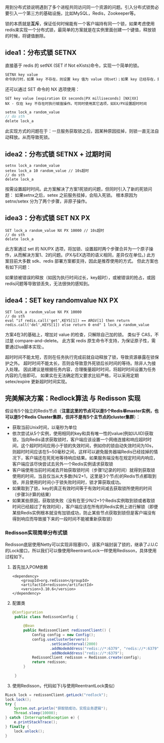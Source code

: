 用到分布式锁说明遇到了多个进程共同访问同一个资源的问题。引入分布式锁势必要引入一个第三方的基础设施，比如MySQL，Redis，Zookeeper等。

锁的本质就是**互斥**，保证任何时候能有一个客户端持有同一个锁，如果考虑使用redis来实现一个分布式锁，最简单的方案就是在实例里面创建一个键值，释放锁的时候，将键值删除。

## idea1：分布式锁 SETNX

直接基于 redis 的 setNX (SET if Not eXists)命令，实现一个简单的锁。

```java
SETNX key value
命令执行时，如果 key 不存在，则设置 key 值为 value（同set）；如果 key 已经存在，则不执行赋值操作。并使用不同的返回值标识。 
```

还可以通过 SET 命令的 NX 选项使用：

```
SET key value [expiration EX seconds|PX milliseconds] [NX|XX]
NX - 仅在 key 不存在时执行赋值操作。可同时使用其它选项，如EX/PX设置超时时间
```

```java
setnx lock_a random_value
// do sth
delete lock_a
```

此实现方式的问题在于：一旦服务获取锁之后，因某种原因挂掉，则锁一直无法自动释放。从而导致死锁。

## idea2：分布式锁 SETNX + 过期时间

```
setnx lock_a random_value
setex lock_a 10 random_value // 10s超时
// do sth
delete lock_a
```

按需设置超时时间。此方案解决了方案1死锁的问题，但同时引入了新的死锁问题： 如果setnx之后，setex 之前服务挂掉，会陷入死锁。 根本原因为 setnx/setex 分为了两个步骤，非原子操作。

## idea3：分布式锁 SET NX  PX

```
SET lock_a random_value NX PX 10000 // 10s超时
// do sth
delete lock_a
```

此方案通过 set 的 NX/PX 选项，将加锁、设置超时两个步骤合并为一个原子操作，从而解决方案1、2的问题。(PX与EX选项的语义相同，差异仅在单位。) 此方案目前大多数 sdk、redis 部署方案都支持，因此是推荐使用的方式。 但此方案也有如下问题：

如果锁被错误的释放（如因为执行时间过长，key超时），或被错误的抢占，或因redis问题等导致锁丢失，无法很快的感知到。

## idea4：SET key randomvalue NX PX

```
SET lock_a random_value NX PX 10000
// do sth
eval "if redis.call('get',KEYS[1]) == ARGV[1] then return redis.call('del',KEYS[1]) else return 0 end" 1 lock_a random_value
```

方案4在3的基础上，增加对 value 的检查，只解除自己加的锁。 类似于 CAS，不过是 compare-and-delete。 此方案 redis 原生命令不支持，为保证原子性，需要通过lua脚本实现:。

超时时间不能太短，否则在任务执行完成前就自动释放了锁，导致资源暴露在锁保护之外。 超时时间不能太长，否则会导致意外死锁后长时间的等待。除非人为接入处理。 因此建议是根据任务内容，合理衡量超时时间，将超时时间设置为任务内容的几倍即可。 如果实在无法确定而又要求比较严格，可以采用定期 setex/expire 更新超时时间实现。

## 完美解决方案：Redlock算法 与 Redisson 实现

假设有5个独立的Redis节点（**注意这里的节点可以是5个Redis单master实例，也可以是5个Redis Cluster集群，但并不是有5个主节点的cluster集群**）：

- 获取当前Unix时间，以毫秒为单位
- 依次尝试从5个实例，使用相同的key和具有唯一性的value(例如UUID)获取锁，当向Redis请求获取锁时，客户端应该设置一个网络连接和响应超时时间，这个超时时间应用小于锁的失效时间，例如你的锁自动失效时间为10s，则超时时间应该在5~50毫秒之间，这样可以避免服务器端Redis已经挂掉的情况下，客户端还在死死地等待响应结果。如果服务端没有在规定时间内响应，客户端应该尽快尝试去另外一个Redis实例请求获取锁
- 客户端使用当前时间减去开始获取锁时间（步骤1记录的时间）就得到获取锁使用的时间，当且仅当从大多数(N/2+1，这里是3个节点)的Redis节点都取到锁，并且使用的时间小于锁失败时间时，锁才算获取成功。
- 如果取到了锁，key的真正有效时间等于有效时间减去获取锁所使用的时间（步骤3计算的结果）
- 如果某些原因，获取锁失败（没有在至少N/2+1个Redis实例取到锁或者取锁时间已经超过了有效时间），客户端应该在所有的Redis实例上进行解锁（即便某些Redis实例根本就没有加锁成功，防止某些节点获取到锁但是客户端没有得到响应而导致接下来的一段时间不能被重新获取锁）

### Redisson实现简单分布式锁

Redisson底层使用Netty可以实现非阻塞I/O，该客户端封装了锁的，继承了J.U.C的Lock接口，所以我们可以像使用ReentrantLock一样使用Redisson，具体使用过程如下。

1. 首先加入POM依赖

   ```
   <dependency>
       <groupId>org.redisson</groupId>
       <artifactId>redisson</artifactId>
       <version>3.10.6</version>
   </dependency>
   ```

2. 配置类

   ```java
   @Configuration
    public class RedissonConfig {
    
        @Bean
        public RedissonClient redissonClient() {
            Config config = new Config();
            config.useClusterServers()
                    .setScanInterval(2000)
                    .addNodeAddress("redis://*:6379", "redis://*:6379")
                    .addNodeAddress("redis://*:6379");
            RedissonClient redisson = Redisson.create(config);
            return redisson;
        }
    
    }
   ```

   

3. 使用Redisson，代码如下(与使用ReentrantLock类似）

```java
RLock lock = redissonClient.getLock("redlock");
lock.lock();
try {
    System.out.println("获取锁成功，实现业务逻辑");
    Thread.sleep(10000);
} catch (InterruptedException e) {
    e.printStackTrace();
} finally {
    lock.unlock();
}
```

